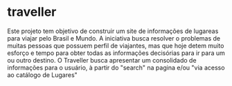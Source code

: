 # traveller
Este projeto tem objetivo de construir um site de informações de lugareas para viajar pelo Brasil e Mundo. 
A iniciativa busca resolver o problemas de muitas pessoas que possuem perfil de viajantes, mas que hoje detem muito esforço e tempo para obter todas as informações decisórias para ir para um ou outro destino. 
O Traveller busca apresentar um consolidado de informações para o usuário, à partir do "search" na pagina e/ou "via acesso ao catálogo de Lugares"
